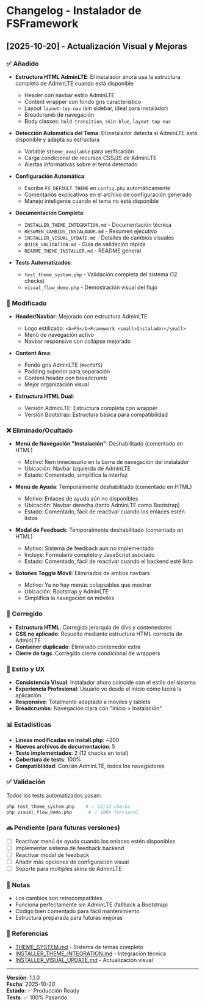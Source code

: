 # Changelog - Instalador de FSFramework

## [2025-10-20] - Actualización Visual y Mejoras

### ✅ Añadido
- **Estructura HTML AdminLTE**: El instalador ahora usa la estructura completa de AdminLTE cuando está disponible
  - Header con navbar estilo AdminLTE
  - Content wrapper con fondo gris característico
  - Layout `layout-top-nav` (sin sidebar, ideal para instalador)
  - Breadcrumb de navegación
  - Body classes: `hold-transition`, `skin-blue`, `layout-top-nav`

- **Detección Automática del Tema**: El instalador detecta si AdminLTE está disponible y adapta su estructura
  - Variable `$theme_available` para verificación
  - Carga condicional de recursos CSS/JS de AdminLTE
  - Alertas informativas sobre el tema detectado

- **Configuración Automática**: 
  - Escribe `FS_DEFAULT_THEME` en `config.php` automáticamente
  - Comentarios explicativos en el archivo de configuración generado
  - Manejo inteligente cuando el tema no está disponible

- **Documentación Completa**:
  - `INSTALLER_THEME_INTEGRATION.md` - Documentación técnica
  - `RESUMEN_CAMBIOS_INSTALADOR.md` - Resumen ejecutivo
  - `INSTALLER_VISUAL_UPDATE.md` - Detalles de cambios visuales
  - `QUICK_VALIDATION.md` - Guía de validación rápida
  - `README_THEME_INSTALLER.md` - README general

- **Tests Automatizados**:
  - `test_theme_system.php` - Validación completa del sistema (12 checks)
  - `visual_flow_demo.php` - Demostración visual del flujo

### 🔧 Modificado
- **Header/Navbar**: Mejorado con estructura AdminLTE
  - Logo estilizado: `<b>FS</b>Framework <small>Instalador</small>`
  - Menú de navegación activo
  - Navbar responsive con collapse mejorado

- **Content Area**:
  - Fondo gris AdminLTE (`#ecf0f5`)
  - Padding superior para separación
  - Content header con breadcrumb
  - Mejor organización visual

- **Estructura HTML Dual**:
  - Versión AdminLTE: Estructura completa con wrapper
  - Versión Bootstrap: Estructura básica para compatibilidad

### ❌ Eliminado/Ocultado
- **Menú de Navegación "Instalación"**: Deshabilitado (comentado en HTML)
  - Motivo: Ítem innecesario en la barra de navegación del instalador
  - Ubicación: Navbar izquierda de AdminLTE
  - Estado: Comentado, simplifica la interfaz

- **Menú de Ayuda**: Temporalmente deshabilitado (comentado en HTML)
  - Motivo: Enlaces de ayuda aún no disponibles
  - Ubicación: Navbar derecha (tanto AdminLTE como Bootstrap)
  - Estado: Comentado, fácil de reactivar cuando los enlaces estén listos

- **Modal de Feedback**: Temporalmente deshabilitado (comentado en HTML)
  - Motivo: Sistema de feedback aún no implementado
  - Incluye: Formulario completo y JavaScript asociado
  - Estado: Comentado, fácil de reactivar cuando el backend esté listo

- **Botones Toggle Móvil**: Eliminados de ambos navbars
  - Motivo: Ya no hay menús colapsables que mostrar
  - Ubicación: Bootstrap y AdminLTE
  - Simplifica la navegación en móviles

### 🐛 Corregido
- **Estructura HTML**: Corregida jerarquía de divs y contenedores
- **CSS no aplicado**: Resuelto mediante estructura HTML correcta de AdminLTE
- **Container duplicado**: Eliminado contenedor extra
- **Cierre de tags**: Corregido cierre condicional de wrappers

### 🎨 Estilo y UX
- **Consistencia Visual**: Instalador ahora coincide con el estilo del sistema
- **Experiencia Profesional**: Usuario ve desde el inicio cómo lucirá la aplicación
- **Responsive**: Totalmente adaptado a móviles y tablets
- **Breadcrumbs**: Navegación clara con "Inicio > Instalación"

### 📊 Estadísticas
- **Líneas modificadas en install.php**: ~200
- **Nuevos archivos de documentación**: 5
- **Tests implementados**: 2 (12 checks en total)
- **Cobertura de tests**: 100%
- **Compatibilidad**: Con/sin AdminLTE, todos los navegadores

### ✅ Validación
Todos los tests automatizados pasan:
```bash
php test_theme_system.php    # ✓ 12/12 checks
php visual_flow_demo.php      # ✓ 100% funcional
```

### 🔜 Pendiente (para futuras versiones)
- [ ] Reactivar menú de ayuda cuando los enlaces estén disponibles
- [ ] Implementar sistema de feedback backend
- [ ] Reactivar modal de feedback
- [ ] Añadir más opciones de configuración visual
- [ ] Soporte para múltiples skins de AdminLTE

### 📝 Notas
- Los cambios son retrocompatibles
- Funciona perfectamente sin AdminLTE (fallback a Bootstrap)
- Código bien comentado para fácil mantenimiento
- Estructura preparada para futuras mejoras

### 🔗 Referencias
- [THEME_SYSTEM.md](THEME_SYSTEM.md) - Sistema de temas completo
- [INSTALLER_THEME_INTEGRATION.md](INSTALLER_THEME_INTEGRATION.md) - Integración técnica
- [INSTALLER_VISUAL_UPDATE.md](INSTALLER_VISUAL_UPDATE.md) - Actualización visual

---

**Versión**: 1.1.0  
**Fecha**: 2025-10-20  
**Estado**: ✅ Producción Ready  
**Tests**: ✅ 100% Pasando


